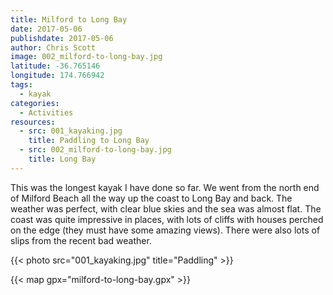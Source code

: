 ```yaml
---
title: Milford to Long Bay
date: 2017-05-06
publishdate: 2017-05-06
author: Chris Scott
image: 002_milford-to-long-bay.jpg
latitude: -36.765146
longitude: 174.766942
tags:
  - kayak
categories:
  - Activities
resources:
  - src: 001_kayaking.jpg
    title: Paddling to Long Bay
  - src: 002_milford-to-long-bay.jpg
    title: Long Bay
---
```


This was the longest kayak I have done so far. We went from the north end of Milford Beach all the way up the coast to Long Bay and back. The weather was perfect, with clear blue skies and the sea was almost flat. The coast was quite impressive in places, with lots of cliffs with houses perched on the edge (they must have some amazing views). There were also lots of slips from the recent bad weather.

{{< photo src="001_kayaking.jpg" title="Paddling" >}}

{{< map gpx="milford-to-long-bay.gpx" >}}
